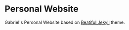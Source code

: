 # Personal Website
Gabriel's Personal Website based on [Beatiful Jekyll](https://github.com/daattali/beautiful-jekyll) theme.
